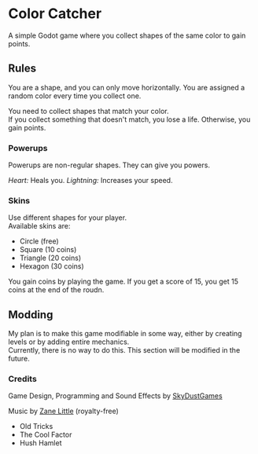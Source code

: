 # Color Catcher
A simple Godot game where you collect shapes of the same color to gain points.

## Rules
You are a shape, and you can only move horizontally. You are assigned a random color every time you collect one.

You need to collect shapes that match your color.  
If you collect something that doesn't match, you lose a life. Otherwise, you gain points.

### Powerups
Powerups are non-regular shapes. They can give you powers.

*Heart:* Heals you.
*Lightning:* Increases your speed.

### Skins
Use different shapes for your player.  
Available skins are:
- Circle (free)
- Square (10 coins)
- Triangle (20 coins)
- Hexagon (30 coins)

You gain coins by playing the game. If you get a score of 15, you get 15 coins at the end of the roudn.

## Modding
My plan is to make this game modifiable in some way, either by creating levels or by adding entire mechanics.  
Currently, there is no way to do this. This section will be modified in the future.

### Credits
Game Design, Programming and Sound Effects by [SkyDustGames](https://skydust.itch.io)

Music by [Zane Little](https://linktr.ee/zanelittle) (royalty-free)
- Old Tricks
- The Cool Factor
- Hush Hamlet
